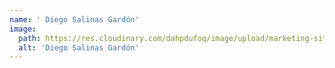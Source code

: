 ```yaml
---
name: ' Diego Salinas Gardón'
image:
  path: https://res.cloudinary.com/dahpdufoq/image/upload/marketing-site/blog/uploads/diego-headshot.jpeg
  alt: 'Diego Salinas Gardón'
---
```

